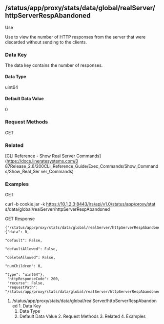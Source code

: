 ## /status/app/proxy/stats/data/global/realServer/httpServerRespAbandoned

Use

Use to view the number of HTTP responses from the server that were discarded
without sending to the clients.

### Data Key

The data key contains the number of responses.

#### Data Type

uint64

#### Default Data Value

0

### Request Methods

GET

### Related

[CLI Reference - Show Real Server Commands](https://docs.lineratesystems.com/0
87Release_2.6/200CLI_Reference_Guide/Exec_Commands/Show_Commands/Show_Real_Ser
ver_Commands)

### Examples

GET

curl -b cookie.jar -k https://10.1.2.3:8443/lrs/api/v1.0/status/app/proxy/stat
s/data/global/realServer/httpServerRespAbandoned

GET Response

    
    {"/status/app/proxy/stats/data/global/realServer/httpServerRespAbandoned": {"data": 0,
                                                                                 "default": False,
                                                                                 "defaultAllowed": False,
                                                                                 "deleteAllowed": False,
                                                                                 "numChildren": 0,
                                                                                 "type": "uint64"},
     "httpResponseCode": 200,
     "recurse": False,
     "requestPath": "/status/app/proxy/stats/data/global/realServer/httpServerRespAbandoned"}
    

  1. /status/app/proxy/stats/data/global/realServer/httpServerRespAbandoned
    1. Data Key
      1. Data Type
      2. Default Data Value
    2. Request Methods
    3. Related
    4. Examples

